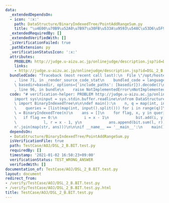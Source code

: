 ```yaml
---
data:
  _extendedDependsOn:
  - icon: ':x:'
    path: DataStructure/BinaryIndexedTree/PointAddRangeSum.py
    title: "\u4E00\u70B9\u52A0\u7B97\u30FB\u533A\u9593\u548C\u53D6\u5F97"
  _extendedRequiredBy: []
  _extendedVerifiedWith: []
  _isVerificationFailed: true
  _pathExtension: py
  _verificationStatusIcon: ':x:'
  attributes:
    PROBLEM: http://judge.u-aizu.ac.jp/onlinejudge/description.jsp?id=DSL_2_B
    links:
    - http://judge.u-aizu.ac.jp/onlinejudge/description.jsp?id=DSL_2_B
  bundledCode: "Traceback (most recent call last):\n  File \"/opt/hostedtoolcache/Python/3.9.1/x64/lib/python3.9/site-packages/onlinejudge_verify/documentation/build.py\"\
    , line 71, in _render_source_code_stat\n    bundled_code = language.bundle(stat.path,\
    \ basedir=basedir, options={'include_paths': [basedir]}).decode()\n  File \"/opt/hostedtoolcache/Python/3.9.1/x64/lib/python3.9/site-packages/onlinejudge_verify/languages/python.py\"\
    , line 96, in bundle\n    raise NotImplementedError\nNotImplementedError\n"
  code: "# verification-helper: PROBLEM http://judge.u-aizu.ac.jp/onlinejudge/description.jsp?id=DSL_2_B\n\
    import sys\ninput = sys.stdin.buffer.readline\n\nfrom DataStructure.BinaryIndexedTree.PointAddRangeSum\
    \ import BinaryIndexedTree\n\n\ndef main():\n    n, q = map(int, input().split())\n\
    \    queries = [list(map(int, input().split())) for i in range(q)]\n\n    bit\
    \ = BinaryIndexedTree(n)\n    ans = []\n    for flag, x, y in queries:\n     \
    \   if flag == 0:\n            i = x - 1\n            bit.add(i, y)\n        else:\n\
    \            l, r = x - 1, y\n            ans.append(bit.sum(l, r))\n\n    print('\\\
    n'.join(map(str, ans)))\n\n\nif __name__ == '__main__':\n    main()\n"
  dependsOn:
  - DataStructure/BinaryIndexedTree/PointAddRangeSum.py
  isVerificationFile: true
  path: TestCase/AOJ/DSL_2_B.BIT.test.py
  requiredBy: []
  timestamp: '2021-01-02 16:50:23+09:00'
  verificationStatus: TEST_WRONG_ANSWER
  verifiedWith: []
documentation_of: TestCase/AOJ/DSL_2_B.BIT.test.py
layout: document
redirect_from:
- /verify/TestCase/AOJ/DSL_2_B.BIT.test.py
- /verify/TestCase/AOJ/DSL_2_B.BIT.test.py.html
title: TestCase/AOJ/DSL_2_B.BIT.test.py
---
```

